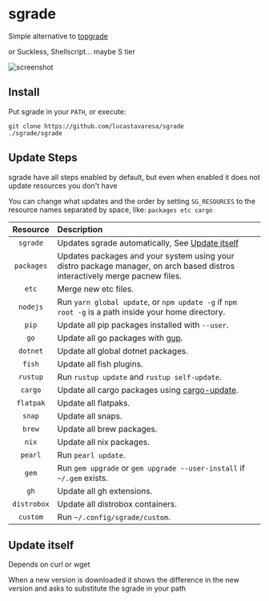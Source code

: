 # sgrade

Simple alternative to [topgrade](https://github.com/topgrade-rs/topgrade)

or Suckless, Shellscript... maybe S tier

![screenshot](https://user-images.githubusercontent.com/80704612/209752444-2ec0ef56-8ddc-4d5f-80b9-d540727014e1.png)

## Install

Put sgrade in your `PATH`, or execute:

```shellscript
git clone https://github.com/lucastavaresa/sgrade
./sgrade/sgrade
```

## Update Steps

sgrade have all steps enabled by default, but even when enabled
it does not update resources you don't have

You can change what updates and the order by setting `SG_RESOURCES`
to the resource names separated by space, like: `packages etc cargo`

| Resource    | Description                                                                                                                        |
|:-----------:|:-----------------------------------------------------------------------------------------------------------------------------------|
| `sgrade`    | Updates sgrade automatically, See [Update itself](https://github.com/LucasTavaresA/sgrade#update-itself)                           |
| `packages`  | Updates packages and your system using your distro package manager, on arch based distros interactively merge pacnew files.        |
| `etc`       | Merge new etc files.                                                                                                               |
| `nodejs`    | Run `yarn global update`, or `npm update -g` if `npm root -g` is a path inside your home directory.                                |
| `pip`       | Update all pip packages installed with `--user`.                                                                                   |
| `go`        | Update all go packages with [gup](https://github.com/nao1215/gup).                                                                 |
| `dotnet`    | Update all global dotnet packages.                                                                                                 |
| `fish`      | Update all fish plugins.                                                                                                           |
| `rustup`    | Run `rustup update` and `rustup self-update`.                                                                                      |
| `cargo`     | Update all cargo packages using [cargo-update](https://github.com/nabijaczleweli/cargo-update).                                    |
| `flatpak`   | Update all flatpaks.                                                                                                               |
| `snap`      | Update all snaps.                                                                                                                  |
| `brew`      | Update all brew packages.                                                                                                          |
| `nix`       | Update all nix packages.                                                                                                           |
| `pearl`     | Run `pearl update`.                                                                                                                |
| `gem`       | Run `gem upgrade` or `gem upgrade --user-install` if `~/.gem` exists.                                                              |
| `gh`        | Update all gh extensions.                                                                                                          |
| `distrobox` | Update all distrobox containers.                                                                                                   |
| `custom`    | Run `~/.config/sgrade/custom`.                                                                                                     |

## Update itself

Depends on curl or wget

When a new version is downloaded it shows the difference in the new version
and asks to substitute the sgrade in your path

